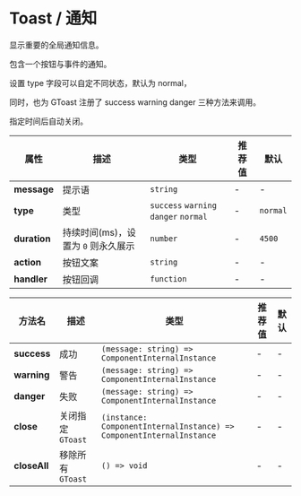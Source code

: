 # Toast / 通知

显示重要的全局通知信息。

<ex-code name="ex-toast-basic"></ex-code>

<ex-code name="ex-toast-action">

包含一个按钮与事件的通知。

</ex-code>

<ex-code name="ex-toast-status">

设置 <g-code>type</g-code> 字段可以自定不同状态，默认为 <g-code>normal</g-code>，

同时，也为 <g-code>GToast</g-code> 注册了 <g-code>success</g-code> <g-code>warning</g-code> <g-code>danger</g-code> 三种方法来调用。

</ex-code>

<ex-code name="ex-toast-duration">

指定时间后自动关闭。

</ex-code>

<ex-code name="ex-toast-handler"></ex-code>

<ex-footer title="Options">

| 属性         | 描述                                | 类型                                  | 推荐值 | 默认     |
| ------------ | ----------------------------------- | ------------------------------------- | ------ | -------- |
| **message**  | 提示语                              | `string`                              | -      | -        |
| **type**     | 类型                                | `success` `warning` `danger` `normal` | -      | `normal` |
| **duration** | 持续时间(ms)，设置为 `0` 则永久展示 | `number`                              | -      | `4500`   |
| **action**   | 按钮文案                            | `string`                              | -      | -        |
| **handler**  | 按钮回调                            | `function`                            | -      | -        |

</ex-footer>

<ex-footer title="Methods">

| 方法名       | 描述              | 类型                                                                 | 推荐值 | 默认 |
| ------------ | ----------------- | -------------------------------------------------------------------- | ------ | ---- |
| **success**  | 成功              | `(message: string) => ComponentInternalInstance`                     | -      | -    |
| **warning**  | 警告              | `(message: string) => ComponentInternalInstance`                     | -      | -    |
| **danger**   | 失败              | `(message: string) => ComponentInternalInstance`                     | -      | -    |
| **close**    | 关闭指定 `GToast` | `(instance: ComponentInternalInstance) => ComponentInternalInstance` | -      | -    |
| **closeAll** | 移除所有 `GToast` | `() => void`                                                         | -      | -    |

</ex-footer>
